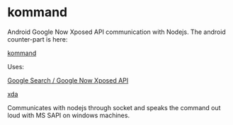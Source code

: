 kommand
=======

Android Google Now Xposed API communication with Nodejs. The android counter-part is here:

[kommand](https://github.com/kaalpurush/kommand) 

Uses: 

[Google Search / Google Now Xposed API](https://github.com/MohammadAG/Google-Search-API)

[xda](http://forum.xda-developers.com/showthread.php?t=2554173)

Communicates with nodejs through socket and speaks the command out loud with MS SAPI on windows machines.

